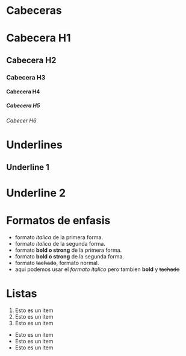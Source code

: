 # Cabeceras
# Cabecera H1
## Cabecera H2
### Cabecera H3
#### Cabecera H4
##### Cabecera H5
###### Cabecer H6

# Underlines
Underline 1
-----------

Underline 2
============

# Formatos de enfasis
- formato *italica* de la primera forma.
- formato _italica_ de la segunda forma.
- formato **bold o strong** de la primera forma.
- formato __bold o strong__ de la segunda forma.
- formato ~~tachado~~, formato normal.
- aqui podemos usar el *formato italico*  pero tambien **bold** y ~~tachado~~

# Listas
1. Esto es un item
2. Esto es un item
3. Esto es un item

- Esto es un item
- Esto es un item
- Esto es un item